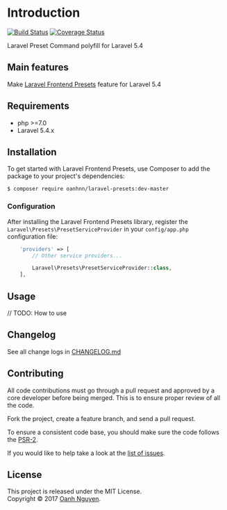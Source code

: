 # Introduction

[![Build Status](https://travis-ci.org/oanhnn/laravel-presets.svg?branch=master)](https://travis-ci.org/oanhnn/laravel-presets)
[![Coverage Status](https://coveralls.io/repos/github/oanhnn/laravel-presets/badge.svg?branch=master)](https://coveralls.io/github/oanhnn/laravel-presets?branch=master)

Laravel Preset Command polyfill for Laravel 5.4

## Main features

Make [Laravel Frontend Presets](https://medium.com/@taylorotwell/laravel-frontend-presets-eca312958def) feature for Laravel 5.4

## Requirements

* php >=7.0
* Laravel 5.4.x

## Installation

To get started with Laravel Frontend Presets, use Composer to add the package to your project's dependencies:

```shell
$ composer require oanhnn/laravel-presets:dev-master
```

### Configuration

After installing the Laravel Frontend Presets library, register the `Laravel\Presets\PresetServiceProvider` in your `config/app.php` configuration file:

```php
    'providers' => [
        // Other service providers...

        Laravel\Presets\PresetServiceProvider::class,
    ],
```

## Usage

// TODO: How to use

## Changelog

See all change logs in [CHANGELOG.md][changelog]

## Contributing

All code contributions must go through a pull request and approved by
a core developer before being merged. This is to ensure proper review of all the code.

Fork the project, create a feature branch, and send a pull request.

To ensure a consistent code base, you should make sure the code follows the [PSR-2][psr2].

If you would like to help take a look at the [list of issues][issues].

License
---
This project is released under the MIT License.   
Copyright © 2017 [Oanh Nguyen](https://oanhnn.github.io/).


[changelog]: https://github.com/oanhnn/laravel-presets/blob/master/CHANGELOG.md
[psr2]: https://github.com/php-fig/fig-standards/blob/master/accepted/PSR-2-coding-style-guide.md
[issues]: https://github.com/oanhnn/laravel-presets/issues
